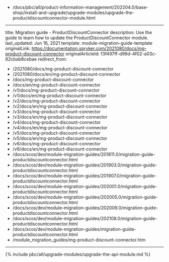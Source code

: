   - /docs/pbc/all/product-information-management/202204.0/base-shop/install-and-upgrade/upgrade-modules/upgrade-the-productdiscountconnector-module.html
---
title: Migration guide - ProductDiscountConnector
description: Use the guide to learn how to update the ProductDiscountConnector module.
last_updated: Jun 16, 2021
template: module-migration-guide-template
originalLink: https://documentation.spryker.com/2021080/docs/mg-product-discount-connector
originalArticleId: f3f497ff-d99d-4f02-a03c-82cbab8cebae
redirect_from:
  - /2021080/docs/mg-product-discount-connector
  - /2021080/docs/en/mg-product-discount-connector
  - /docs/mg-product-discount-connector
  - /docs/en/mg-product-discount-connector
  - /v1/docs/mg-product-discount-connector
  - /v1/docs/en/mg-product-discount-connector
  - /v2/docs/mg-product-discount-connector
  - /v2/docs/en/mg-product-discount-connector
  - /v3/docs/mg-product-discount-connector
  - /v3/docs/en/mg-product-discount-connector
  - /v4/docs/mg-product-discount-connector
  - /v4/docs/en/mg-product-discount-connector
  - /v5/docs/mg-product-discount-connector
  - /v5/docs/en/mg-product-discount-connector
  - /v6/docs/mg-product-discount-connector
  - /v6/docs/en/mg-product-discount-connector
  - /docs/scos/dev/module-migration-guides/201811.0/migration-guide-productdiscountconnector.html
  - /docs/scos/dev/module-migration-guides/201903.0/migration-guide-productdiscountconnector.html
  - /docs/scos/dev/module-migration-guides/201907.0/migration-guide-productdiscountconnector.html
  - /docs/scos/dev/module-migration-guides/202001.0/migration-guide-productdiscountconnector.html
  - /docs/scos/dev/module-migration-guides/202005.0/migration-guide-productdiscountconnector.html
  - /docs/scos/dev/module-migration-guides/202009.0/migration-guide-productdiscountconnector.html
  - /docs/scos/dev/module-migration-guides/202108.0/migration-guide-productdiscountconnector.html
  - /docs/scos/dev/module-migration-guides/migration-guide-productdiscountconnector.html
  - /module_migration_guides/mg-product-discount-connector.htm
---

{% include pbc/all/upgrade-modules/upgrade-the-api-module.md %} <!-- To edit, see /_includes/pbc/all/upgrade-modules/upgrade-the-api-module.md -->
